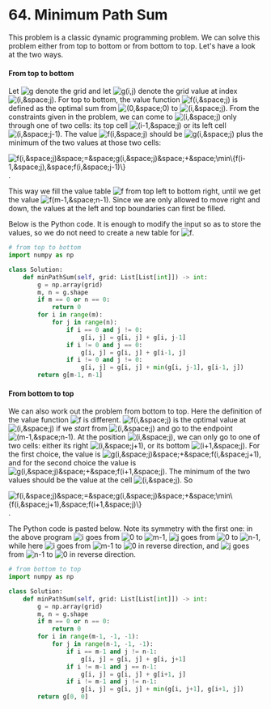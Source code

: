 # 64. Minimum Path Sum

This problem is a classic dynamic programming problem. We can solve this problem either from top to bottom or from bottom to top. Let's have a look at the two ways.

#### From top to bottom

Let <img src='https://latex.codecogs.com/svg.image?g' title='g' /> denote the grid and let <img src='https://latex.codecogs.com/svg.image?g(i,j)' title='g(i,j)' /> denote the grid value at index <img src='https://latex.codecogs.com/svg.image?(i,&space;j)' title='(i,&space;j)' />. For top to bottom, the value function <img src='https://latex.codecogs.com/svg.image?f(i,&space;j)' title='f(i,&space;j)' /> is defined as the optimal sum from <img src='https://latex.codecogs.com/svg.image?(0,&space;0)' title='(0,&space;0)' /> to <img src='https://latex.codecogs.com/svg.image?(i,&space;j)' title='(i,&space;j)' />. From the constraints given in the problem, we can come to <img src='https://latex.codecogs.com/svg.image?(i,&space;j)' title='(i,&space;j)' /> only through one of two cells: its top cell <img src='https://latex.codecogs.com/svg.image?(i-1,&space;j)' title='(i-1,&space;j)' /> or its left cell <img src='https://latex.codecogs.com/svg.image?(i,&space;j-1)' title='(i,&space;j-1)' />. The value <img src='https://latex.codecogs.com/svg.image?f(i,&space;j)' title='f(i,&space;j)' /> should be <img src='https://latex.codecogs.com/svg.image?g(i,&space;j)' title='g(i,&space;j)' /> plus the minimum of the two values at those two cells:

<img src='https://latex.codecogs.com/svg.image?f(i,&space;j)&space;=&space;g(i,&space;j)&space;&plus;&space;\min\{f(i-1,&space;j),&space;f(i,&space;j-1)\}' title='f(i,&space;j)&space;=&space;g(i,&space;j)&space;&plus;&space;\min\{f(i-1,&space;j),&space;f(i,&space;j-1)\}' />.

This way we fill the value table <img src='https://latex.codecogs.com/svg.image?f' title='f' /> from top left to bottom right, until we get the value <img src='https://latex.codecogs.com/svg.image?f(m-1,&space;n-1)' title='f(m-1,&space;n-1)' />. Since we are only allowed to move right and down, the values at the left and top boundaries can first be filled.

Below is the Python code. It is enough to modify the input so as to store the values, so we do not need to create a new table for <img src='https://latex.codecogs.com/svg.image?f' title='f' />.

```python
# from top to bottom
import numpy as np

class Solution:
    def minPathSum(self, grid: List[List[int]]) -> int:
        g = np.array(grid)
        m, n = g.shape
        if m == 0 or n == 0:
            return 0
        for i in range(m):
            for j in range(n):
                if i == 0 and j != 0:
                    g[i, j] = g[i, j] + g[i, j-1]
                if i != 0 and j == 0:
                    g[i, j] = g[i, j] + g[i-1, j]
                if i != 0 and j != 0:
                    g[i, j] = g[i, j] + min(g[i, j-1], g[i-1, j])
        return g[m-1, n-1]
```

#### From bottom to top

We can also work out the problem from bottom to top. Here the definition of the value function <img src='https://latex.codecogs.com/svg.image?f' title='f' /> is different. <img src='https://latex.codecogs.com/svg.image?f(i,&space;j)' title='f(i,&space;j)' /> is the optimal value at <img src='https://latex.codecogs.com/svg.image?(i,&space;j)' title='(i,&space;j)' /> if we _start_  from <img src='https://latex.codecogs.com/svg.image?(i,&space;j)' title='(i,&space;j)' /> and go to the endpoint <img src='https://latex.codecogs.com/svg.image?(m-1,&space;n-1)' title='(m-1,&space;n-1)' />. At the position <img src='https://latex.codecogs.com/svg.image?(i,&space;j)' title='(i,&space;j)' />, we can only go to one of two cells: either its right <img src='https://latex.codecogs.com/svg.image?(i,&space;j&plus;1)' title='(i,&space;j&plus;1)' />, or its bottom <img src='https://latex.codecogs.com/svg.image?(i&plus;1,&space;j)' title='(i&plus;1,&space;j)' />. For the first choice, the value is <img src='https://latex.codecogs.com/svg.image?g(i,&space;j)&space;&plus;&space;f(i,&space;j&plus;1)' title='g(i,&space;j)&space;&plus;&space;f(i,&space;j&plus;1)' />, and for the second choice the value is <img src='https://latex.codecogs.com/svg.image?g(i,&space;j)&space;&plus;&space;f(i&plus;1,&space;j)' title='g(i,&space;j)&space;&plus;&space;f(i&plus;1,&space;j)' />. The minimum of the two values should be the value at the cell <img src='https://latex.codecogs.com/svg.image?(i,&space;j)' title='(i,&space;j)' />. So

<img src='https://latex.codecogs.com/svg.image?f(i,&space;j)&space;=&space;g(i,&space;j)&space;&plus;&space;\min\{f(i,&space;j&plus;1),&space;f(i&plus;1,&space;j)\}' title='f(i,&space;j)&space;=&space;g(i,&space;j)&space;&plus;&space;\min\{f(i,&space;j&plus;1),&space;f(i&plus;1,&space;j)\}' />.

The Python code is pasted below. Note its symmetry with the first one: in the above program <img src='https://latex.codecogs.com/svg.image?i' title='i' /> goes from <img src='https://latex.codecogs.com/svg.image?0' title='0' /> to <img src='https://latex.codecogs.com/svg.image?m-1' title='m-1' />, <img src='https://latex.codecogs.com/svg.image?j' title='j' /> goes from <img src='https://latex.codecogs.com/svg.image?0' title='0' /> to <img src='https://latex.codecogs.com/svg.image?n-1' title='n-1' />, while here <img src='https://latex.codecogs.com/svg.image?i' title='i' /> goes from <img src='https://latex.codecogs.com/svg.image?m-1' title='m-1' /> to <img src='https://latex.codecogs.com/svg.image?0' title='0' /> in reverse direction, and <img src='https://latex.codecogs.com/svg.image?j' title='j' /> goes from <img src='https://latex.codecogs.com/svg.image?n-1' title='n-1' /> to <img src='https://latex.codecogs.com/svg.image?0' title='0' /> in reverse direction.

```python
# from bottom to top
import numpy as np

class Solution:
    def minPathSum(self, grid: List[List[int]]) -> int:
        g = np.array(grid)
        m, n = g.shape
        if m == 0 or n == 0:
            return 0
        for i in range(m-1, -1, -1):
            for j in range(n-1, -1, -1):
                if i == m-1 and j != n-1:
                    g[i, j] = g[i, j] + g[i, j+1]
                if i != m-1 and j == n-1:
                    g[i, j] = g[i, j] + g[i+1, j]
                if i != m-1 and j != n-1:
                    g[i, j] = g[i, j] + min(g[i, j+1], g[i+1, j])
        return g[0, 0]
```
